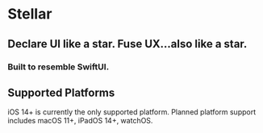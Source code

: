 # Stellar

## Declare UI like a star. Fuse UX...also like a star.
### Built to resemble SwiftUI.

## Supported Platforms
iOS 14+ is currently the only supported platform. Planned platform support includes macOS 11+, iPadOS 14+, watchOS.
